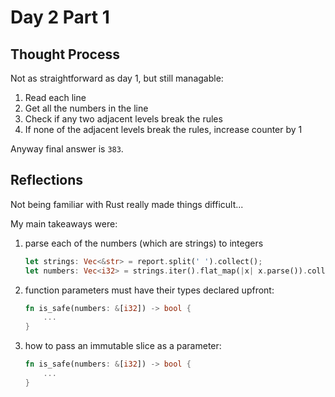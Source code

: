 # Day 2 Part 1

## Thought Process

Not as straightforward as day 1, but still managable:

1. Read each line
2. Get all the numbers in the line
3. Check if any two adjacent levels break the rules
4. If none of the adjacent levels break the rules, increase counter by 1

Anyway final answer is `383`.

## Reflections

Not being familiar with Rust really made things difficult...

My main takeaways were:

1. parse each of the numbers (which are strings) to integers

    ```rust
    let strings: Vec<&str> = report.split(' ').collect();
    let numbers: Vec<i32> = strings.iter().flat_map(|x| x.parse()).collect();
    ```

2. function parameters must have their types declared upfront:

    ```rust
    fn is_safe(numbers: &[i32]) -> bool {
        ...
    }
    ```

3. how to pass an immutable slice as a parameter:

    ```rust
    fn is_safe(numbers: &[i32]) -> bool {
        ...
    }
    ```
